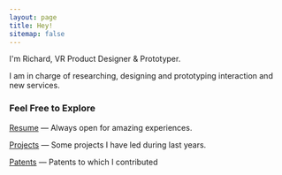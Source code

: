 ```yaml
---
layout: page
title: Hey!
sitemap: false
---
```



I'm Richard, VR Product Designer & Prototyper.

I am in charge of researching, designing and prototyping interaction and new services.

### Feel Free to Explore 

[Resume](/resume) — Always open for amazing experiences.

[Projects](/projects) — Some projects I have led during last years.

[Patents](/patents) — Patents to which I contributed



